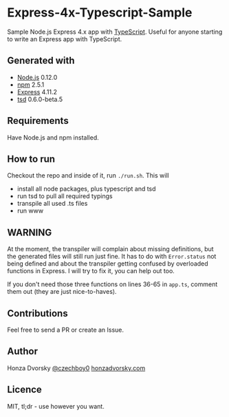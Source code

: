 # Express-4x-Typescript-Sample
Sample Node.js Express 4.x app with [TypeScript](http://www.typescriptlang.org). Useful for anyone starting to write an Express app with TypeScript.

Generated with
--------------
- [Node.js](https://nodejs.org) 0.12.0
- [npm](https://www.npmjs.com) 2.5.1
- [Express](http://expressjs.com) 4.11.2
- [tsd](http://definitelytyped.org/tsd/) 0.6.0-beta.5

Requirements
------------
Have Node.js and npm installed.

How to run
----------
Checkout the repo and inside of it, run `./run.sh`.
This will
- install all node packages, plus typescript and tsd
- run tsd to pull all required typings
- transpile all used .ts files
- run www

WARNING
-------
At the moment, the transpiler will complain about missing definitions, but the generated files will still run just fine. It has to do with `Error.status` not being defined and about the transpiler getting confused by overloaded functions in Express. I will try to fix it, you can help out too.

If you don't need those three functions on lines 36-65 in `app.ts`, comment them out (they are just nice-to-haves).

Contributions
-------------
Feel free to send a PR or create an Issue.

Author
------
Honza Dvorsky
[@czechboy0](http://twitter.com/czechboy0)
[honzadvorsky.com](http://honzadvorsky.com)

Licence
-------
MIT, tl;dr - use however you want.
